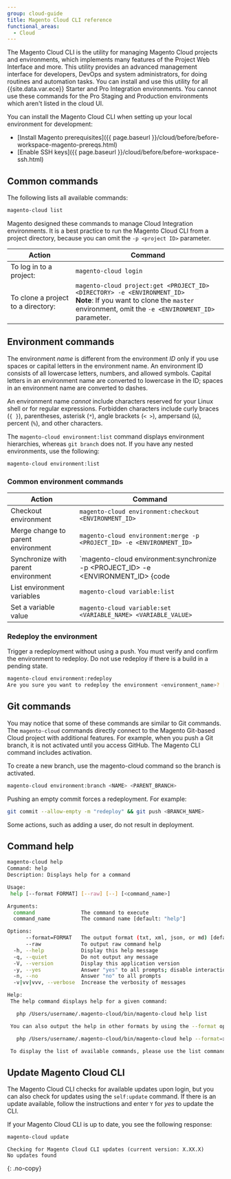 ```yaml
---
group: cloud-guide
title: Magento Cloud CLI reference
functional_areas:
  - Cloud
---
```


The Magento Cloud CLI is the utility for managing Magento Cloud projects and environments, which implements many features of the Project Web Interface and more. This utility provides an advanced management interface for developers, DevOps and system administrators, for doing routines and automation tasks. You can install and use this utility for all {{site.data.var.ece}} Starter and Pro Integration environments. You cannot use these commands for the Pro Staging and Production environments which aren't listed in the cloud UI.

You can install the Magento Cloud CLI when setting up your local environment for development:

* [Install Magento prerequisites]({{ page.baseurl }}/cloud/before/before-workspace-magento-prereqs.html)
* [Enable SSH keys]({{ page.baseurl }}/cloud/before/before-workspace-ssh.html)

## Common commands

The following lists all available commands:

```bash
magento-cloud list
```

Magento designed these commands to manage Cloud Integration environments. It is a best practice to run the Magento Cloud CLI from a project directory, because you can omit the `-p <project ID>` parameter.

Action | Command
------ | --------
To log in to a project: | `magento-cloud login`
To clone a project to a directory: | `magento-cloud project:get <PROJECT_ID> <DIRECTORY> -e <ENVIRONMENT_ID>`<br>**Note**: If you want to clone the `master` environment, omit the `-e <ENVIRONMENT_ID>` parameter.

## Environment commands

The environment _name_ is different from the environment _ID_ only if you use spaces or capital letters in the environment name. An environment ID consists of all lowercase letters, numbers, and allowed symbols. Capital letters in an environment name are converted to lowercase in the ID; spaces in an environment name are converted to dashes.

An environment name _cannot_ include characters reserved for your Linux shell or for regular expressions. Forbidden characters include curly braces (`{ }`), parentheses, asterisk (`*`), angle brackets (`< >`), ampersand (`&`), percent (`%`), and other characters.

The `magento-cloud environment:list` command displays environment hierarchies, whereas `git branch` does not. If you have any nested environments, use the following:

```bash
magento-cloud environment:list
```

### Common environment commands

Action | Command
------ | --------
Checkout environment | `magento-cloud environment:checkout <ENVIRONMENT_ID>`
Merge change to parent environment | `magento-cloud environment:merge -p <PROJECT_ID> -e <ENVIRONMENT_ID>`
Synchronize with parent environment | `magento-cloud environment:synchronize -p <PROJECT_ID> -e <ENVIRONMENT_ID> {code|data}`
List environment variables | `magento-cloud variable:list`
Set a variable value | `magento-cloud variable:set <VARIABLE_NAME> <VARIABLE_VALUE>`

### Redeploy the environment

Trigger a redeployment without using a push. You must verify and confirm the environment to redeploy. Do not use redeploy if there is a build in a pending state.

```bash
magento-cloud environment:redeploy
Are you sure you want to redeploy the environment <environment_name>? [Y/n]
```

## Git commands

You may notice that some of these commands are similar to Git commands. The `magento-cloud` commands directly connect to the Magento Git-based Cloud project with additional features. For example, when you push a Git branch, it is not activated until you access GitHub. The Magento CLI command includes activation.

To create a new branch, use the magento-cloud command so the branch is activated.

```bash
magento-cloud environment:branch <NAME> <PARENT_BRANCH>
```

Pushing an empty commit forces a redeployment. For example:

```bash
git commit --allow-empty -m "redeploy" && git push <BRANCH_NAME>
```

Some actions, such as adding a user, do not result in deployment.

## Command help

```bash
magento-cloud help
Command: help
Description: Displays help for a command

Usage:
 help [--format FORMAT] [--raw] [--] [<command_name>]

Arguments:
  command               The command to execute
  command_name          The command name [default: "help"]

Options:
      --format=FORMAT   The output format (txt, xml, json, or md) [default: "txt"]
      --raw             To output raw command help
  -h, --help            Display this help message
  -q, --quiet           Do not output any message
  -V, --version         Display this application version
  -y, --yes             Answer "yes" to all prompts; disable interaction
  -n, --no              Answer "no" to all prompts
  -v|vv|vvv, --verbose  Increase the verbosity of messages

Help:
 The help command displays help for a given command:

   php /Users/username/.magento-cloud/bin/magento-cloud help list

 You can also output the help in other formats by using the --format option:

   php /Users/username/.magento-cloud/bin/magento-cloud help --format=xml list

 To display the list of available commands, please use the list command.
```

## Update Magento Cloud CLI

The Magento Cloud CLI checks for available updates upon login, but you can also check for updates using the `self:update` command. If there is an update available, follow the instructions and enter `Y` for _yes_ to update the CLI.

If your Magento Cloud CLI is up to date, you see the following response:

```bash
magento-cloud update
```

```terminal
Checking for Magento Cloud CLI updates (current version: X.XX.X)
No updates found
```
{: .no-copy}